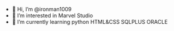 - 👋 Hi, I’m @ironman1009
- 👀 I’m interested in Marvel Studio
- 🌱 I’m currently learning python HTML&CSS SQLPLUS ORACLE
